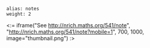 ````
alias: notes
weight: 2
````

<:= iframe("See http://nrich.maths.org/541/note", "http://nrich.maths.org/541/note?mobile=1", 700, 1000, image="thumbnail.png") :>